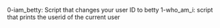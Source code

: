0-iam_betty: Script that changes your user ID to betty
1-who_am_i: script that prints the userid of the current user
